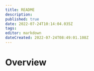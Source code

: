 ```yaml
---
title: README
description: 
published: true
date: 2022-07-24T10:14:04.035Z
tags: 
editor: markdown
dateCreated: 2022-07-24T08:49:01.108Z
---
```



# Overview
